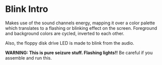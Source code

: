 Blink Intro
===========

Makes use of the sound channels energy, mapping it over a color palette
which translates to a flashing or blinking effect on the screen. Foreground
and background colors are cycled, inverted to each other.

Also, the floppy disk drive LED is made to blink from the audio.

**WARNING: This is pure seizure stuff. Flashing lights!!** Be careful if you
assemble and run this.
